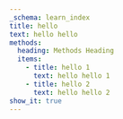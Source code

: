 ```yaml
---
_schema: learn_index
title: hello
text: hello hello
methods:
  heading: Methods Heading
  items:
    - title: hello 1
      text: hello hello 1
    - title: hello 2
      text: hello hello 2
show_it: true
---
```

